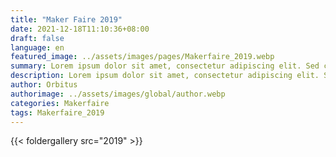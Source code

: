 ```yaml
---
title: "Maker Faire 2019"
date: 2021-12-18T11:10:36+08:00
draft: false
language: en
featured_image: ../assets/images/pages/Makerfaire_2019.webp
summary: Lorem ipsum dolor sit amet, consectetur adipiscing elit. Sed cursus, odio nec venenatis lacinia, lacus lectus varius nisi, in tristique mi purus ut libero.
description: Lorem ipsum dolor sit amet, consectetur adipiscing elit. Sed cursus, odio nec venenatis lacinia, lacus lectus varius nisi, in tristique mi purus ut libero. Vestibulum vel convallis felis. Ut finibus lorem vestibulum lobortis rhoncus.
author: Orbitus
authorimage: ../assets/images/global/author.webp
categories: Makerfaire
tags: Makerfaire_2019
---
```


{{< foldergallery src="2019" >}}
